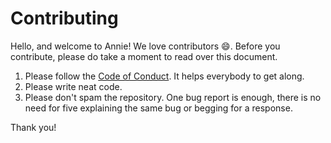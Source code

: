 # Contributing

Hello, and welcome to Annie! We love contributors :smile:. Before you contribute, please do take a moment to read over this document.

1. Please follow the [Code of Conduct](https://github.com/annieapp/annie/blob/master/CODE_OF_CONDUCT.md). It helps everybody to get along.
1. Please write neat code.
1. Please don't spam the repository. One bug report is enough, there is no need for five explaining the same bug or begging for a response.

Thank you!
